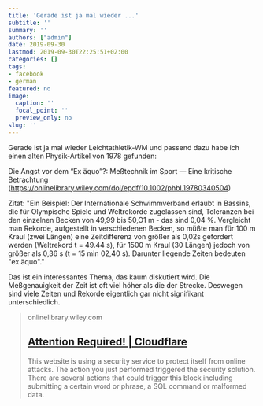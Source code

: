 ```yaml
---
title: 'Gerade ist ja mal wieder ...'
subtitle: ''
summary: ''
authors: ["admin"]
date: 2019-09-30
lastmod: 2019-09-30T22:25:51+02:00
categories: []
tags:
- facebook
- german
featured: no
image:
  caption: ''
  focal_point: ''
  preview_only: no
slug: ''
---
```

Gerade ist ja mal wieder Leichtathletik-WM und passend dazu habe ich einen alten Physik-Artikel von 1978 gefunden:

Die Angst vor dem “Ex äquo”?: Meßtechnik im Sport — Eine kritische Betrachtung (https://onlinelibrary.wiley.com/doi/epdf/10.1002/phbl.19780340504)

Zitat:
"Ein  Beispiel:  Der  Internationale Schwimmverband erlaubt in Bassins, die für Olympische Spiele und Weltrekorde zugelassen sind, Toleranzen bei den einzelnen Becken von 49,99 bis 50,O1 m - das sind 0,04 %. Vergleicht  man Rekorde, aufgestellt in verschiedenen Becken, so müßte man für 100 m Kraul  (zwei  Längen) eine Zeitdifferenz von größer als  0,02s gefordert werden (Weltrekord t = 49.44 s), für 1500 m  Kraul (30 Längen) jedoch  von größer  als 0,36 s (t = 15 min 02,40 s). Darunter liegende Zeiten  bedeuten "ex äquo"."

Das ist ein interessantes Thema, das kaum diskutiert wird. Die Meßgenauigkeit der Zeit ist oft viel höher als die der Strecke. Deswegen sind viele Zeiten und Rekorde eigentlich gar nicht signifikant unterschiedlich.
> onlinelibrary.wiley.com
> ## [Attention Required! | Cloudflare](https://onlinelibrary.wiley.com/doi/epdf/10.1002/phbl.19780340504)
>
>This website is using a security service to protect itself from online attacks. The action you just performed triggered the security solution. There are several actions that could trigger this block including submitting a certain word or phrase, a SQL command or malformed data.


